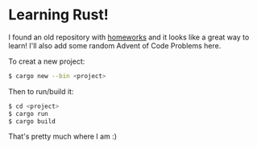 # Learning Rust!

I found an old repository with [homeworks](https://github.com/cis198-2016s)
and it looks like a great way to learn! I'll also add some random Advent of
Code Problems here.

To creat a new project:

```bash
$ cargo new --bin <project>
```

Then to run/build it:

```bash
$ cd <project>
$ cargo run
$ cargo build
```

That's pretty much where I am :)

